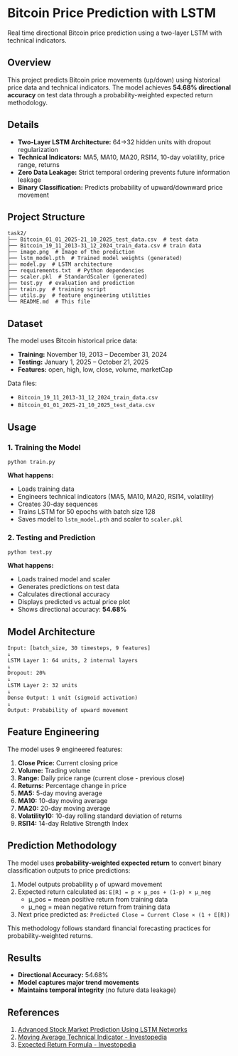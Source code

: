 # Bitcoin Price Prediction with LSTM

Real time directional Bitcoin price prediction using a two-layer LSTM with technical indicators.

## Overview

This project predicts Bitcoin price movements (up/down) using historical price data and technical indicators. The model achieves **54.68% directional accuracy** on test data through a probability-weighted expected return methodology.

## Details

- **Two-Layer LSTM Architecture:** 64→32 hidden units with dropout regularization
- **Technical Indicators:** MA5, MA10, MA20, RSI14, 10-day volatility, price range, returns
- **Zero Data Leakage:** Strict temporal ordering prevents future information leakage
- **Binary Classification:** Predicts probability of upward/downward price movement

## Project Structure

```
task2/
├── Bitcoin_01_01_2025-21_10_2025_test_data.csv  # test data
├── Bitcoin_19_11_2013-31_12_2024_train_data.csv # train data
├── image.png  # Image of the prediction
├── lstm_model.pth  # Trained model weights (generated)
├── model.py  # LSTM architecture
├── requirements.txt  # Python dependencies
├── scaler.pkl  # StandardScaler (generated)
├── test.py  # evaluation and prediction
├── train.py  # training script
├── utils.py  # feature engineering utilities
└── README.md  # This file
```

## Dataset

The model uses Bitcoin historical price data:
- **Training:** November 19, 2013 – December 31, 2024
- **Testing:** January 1, 2025 – October 21, 2025
- **Features:** open, high, low, close, volume, marketCap

Data files: 
- `Bitcoin_19_11_2013-31_12_2024_train_data.csv`
- `Bitcoin_01_01_2025-21_10_2025_test_data.csv`

## Usage

### 1. Training the Model

```python train.py```

**What happens:**
- Loads training data
- Engineers technical indicators (MA5, MA10, MA20, RSI14, volatility)
- Creates 30-day sequences
- Trains LSTM for 50 epochs with batch size 128
- Saves model to `lstm_model.pth` and scaler to `scaler.pkl`


### 2. Testing and Prediction

```python test.py```

**What happens:**
- Loads trained model and scaler
- Generates predictions on test data
- Calculates directional accuracy
- Displays predicted vs actual price plot
- Shows directional accuracy: **54.68%**

## Model Architecture
```
Input: [batch_size, 30 timesteps, 9 features]
↓
LSTM Layer 1: 64 units, 2 internal layers
↓
Dropout: 20%
↓
LSTM Layer 2: 32 units
↓
Dense Output: 1 unit (sigmoid activation)
↓
Output: Probability of upward movement​
```
## Feature Engineering

The model uses 9 engineered features:

1. **Close Price:** Current closing price
2. **Volume:** Trading volume
3. **Range:** Daily price range (current close - previous close)
4. **Returns:** Percentage change in price
5. **MA5:** 5-day moving average
6. **MA10:** 10-day moving average
7. **MA20:** 20-day moving average
8. **Volatility10:** 10-day rolling standard deviation of returns
9. **RSI14:** 14-day Relative Strength Index

## Prediction Methodology

The model uses **probability-weighted expected return** to convert binary classification outputs to price predictions:

1. Model outputs probability `p` of upward movement
2. Expected return calculated as: `E[R] = p × μ_pos + (1-p) × μ_neg`
   - μ_pos = mean positive return from training data
   - μ_neg = mean negative return from training data
3. Next price predicted as: `Predicted Close = Current Close × (1 + E[R])`

This methodology follows standard financial forecasting practices for probability-weighted returns.

## Results

- **Directional Accuracy:** 54.68%
- **Model captures major trend movements**
- **Maintains temporal integrity** (no future data leakage)


## References

1. [Advanced Stock Market Prediction Using LSTM Networks](https://arxiv.org/html/2505.05325v1)
2. [Moving Average Technical Indicator - Investopedia](https://www.investopedia.com/terms/m/movingaverage.asp)
3. [Expected Return Formula - Investopedia](https://www.investopedia.com/terms/e/expectedreturn.asp)

